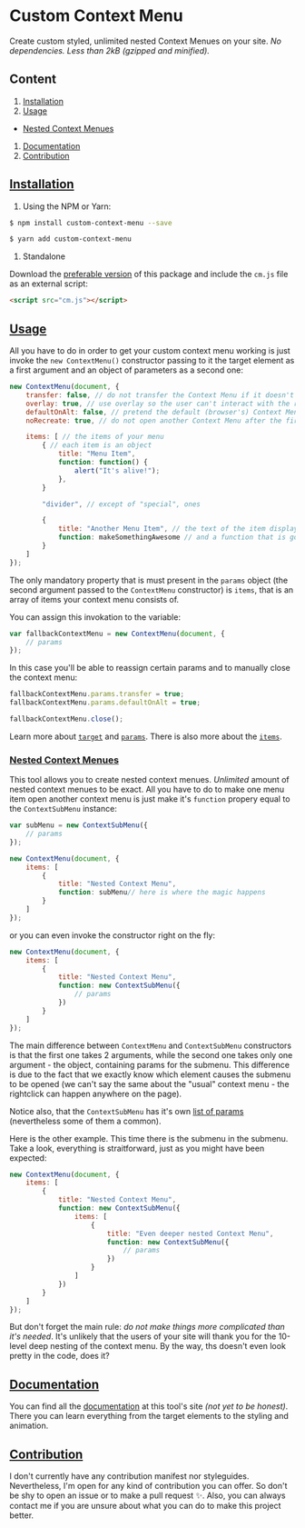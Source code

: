 # Custom Context Menu
Create custom styled, unlimited nested Context Menues on your site. _No dependencies. Less than 2kB (gzipped and minified)._

## Content
1. [Installation](#Installation)
1. [Usage](#Usage)
  * [Nested Context Menues](#Neted-Context-Menues)
1. [Documentation](#Documentation)
1. [Contribution](#Contribution)

## [Installation](#Installation)
1. Using the NPM or Yarn:

  ```bash
  $ npm install custom-context-menu --save
  ```
  ```bash
  $ yarn add custom-context-menu
  ```

1. Standalone

  Download the [preferable version](https://github.com/smellyshovel/custom-context-menu/releases) of this package and include the `cm.js` file as an external script:

  ```html
  <script src="cm.js"></script>
  ```

## [Usage](#Usage)

All you have to do in order to get your custom context menu working is just invoke the `new ContextMenu()` constructor passing to it the target element as a first argument and an object of parameters as a second one:

```javascript
new ContextMenu(document, {
    transfer: false, // do not transfer the Context Menu if it doesn't fit on the page. Istead, draw it right in the corner
    overlay: true, // use overlay so the user can't interact with the rest of the page while the Context Menu is opened
    defaultOnAlt: false, // pretend the default (browser's) Context Menu to be opened even if user was holding the `alt` key when invoked the Context Menu
    noRecreate: true, // do not open another Context Menu after the first one has been closed via rightclick

    items: [ // the items of your menu
        { // each item is an object
            title: "Menu Item",
            function: function() {
                alert("It's alive!");
            },
        }

        "divider", // except of "special", ones

        {
            title: "Another Menu Item", // the text of the item displayed on the page
            function: makeSomethingAwesome // and a function that is gonna take place when the user picked an item
        }
    ]
});
```

The only mandatory property that is must present in the `params` object (the second argument passed to the `ContextMenu` constructor) is `items`, that is an array of items your context menu consists of.

You can assign this invokation to the variable:

```javascript
var fallbackContextMenu = new ContextMenu(document, {
    // params
});
```

In this case you'll be able to reassign certain params and to manually close the context menu:

```javascript
fallbackContextMenu.params.transfer = true;
fallbackContextMenu.params.defaultOnAlt = true;

fallbackContextMenu.close();
```

Learn more about [`target`](#) and [`params`](#). There is also more about the [`items`](#).

### [Nested Context Menues](#Neted-Context-Menues)

This tool allows you to create nested context menues. _Unlimited_ amount of nested context menues to be exact. All you have to do to make one menu item open another context menu is just make it's `function` propery equal to the `ContextSubMenu` instance:

```javascript
var subMenu = new ContextSubMenu({
    // params
});

new ContextMenu(document, {
    items: [
        {
            title: "Nested Context Menu",
            function: subMenu// here is where the magic happens
        }
    ]
});
```

or you can even invoke the constructor right on the fly:

```javascript
new ContextMenu(document, {
    items: [
        {
            title: "Nested Context Menu",
            function: new ContextSubMenu({
                // params
            })
        }
    ]
});
```

The main difference between `ContextMenu` and `ContextSubMenu` constructors is that the first one takes 2 arguments, while the second one takes only one argument - the object, containing params for the submenu. This difference is due to the fact that we exactly know which element causes the submenu to be opened (we can't say the same about the "usual" context menu - the rightclick can happen anywhere on the page).

Notice also, that the `ContextSubMenu` has it's own [list of params](#) (nevertheless some of them a common).

Here is the other example. This time there is the submenu in the submenu. Take a look, everything is straitforward, just as you might have been expected:

```javascript
new ContextMenu(document, {
    items: [
        {
            title: "Nested Context Menu",
            function: new ContextSubMenu({
                items: [
                    {
                        title: "Even deeper nested Context Menu",
                        function: new ContextSubMenu({
                            // params
                        })
                    }
                ]
            })
        }
    ]
});
```

But don't forget the main rule: _do not make things more complicated than it's needed_. It's unlikely that the users of your site will thank you for the 10-level deep nesting of the context menu. By the way, ths doesn't even look pretty in the code, does it?

## [Documentation](#Documentation)

You can find all the [documentation](#) at this tool's site _(not yet to be honest)_. There you can learn everything from the target elements to the styling and animation.

## [Contribution](#Contribution)

I don't currently have any contribution manifest nor styleguides. Nevertheless, I'm open for any kind of contribution you can offer. So don't be shy to open an issue or to make a pull request :sparkles:. Also, you can always contact me if you are unsure about what you can do to make this project better.
